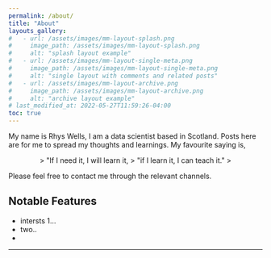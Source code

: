 ```yaml
---
permalink: /about/
title: "About"
layouts_gallery:
#   - url: /assets/images/mm-layout-splash.png
#     image_path: /assets/images/mm-layout-splash.png
#     alt: "splash layout example"
#   - url: /assets/images/mm-layout-single-meta.png
#     image_path: /assets/images/mm-layout-single-meta.png
#     alt: "single layout with comments and related posts"
#   - url: /assets/images/mm-layout-archive.png
#     image_path: /assets/images/mm-layout-archive.png
#     alt: "archive layout example"
# last_modified_at: 2022-05-27T11:59:26-04:00
toc: true
---
```


My name is Rhys Wells, I am a data scientist based in Scotland. Posts here are for me to spread my thoughts and learnings. My favourite saying is,

<div style="text-align: center;">
> "If I need it, I will learn it,
> "if I learn it, I can teach it."
> </div>


Please feel free to contact me through the relevant channels.

## Notable Features

- intersts 1...
- two.. 
- 

---
